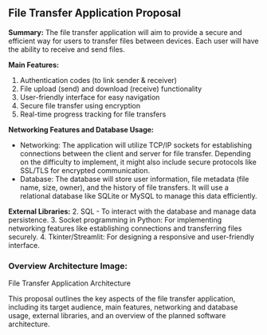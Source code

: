 ## File Transfer Application Proposal

**Summary:**
The file transfer application will aim to provide a secure and efficient way for users to transfer files between devices. Each user will have the ability to receive and send files.

**Main Features:**
1. Authentication codes (to link sender & receiver)
2. File upload (send) and download (receive) functionality
3. User-friendly interface for easy navigation
4. Secure file transfer using encryption
5. Real-time progress tracking for file transfers

**Networking Features and Database Usage:**
- Networking: The application will utilize TCP/IP sockets for establishing connections between the client and server for file transfer. Depending on the difficulty to implement, it might also include secure protocols like SSL/TLS for encrypted communication.
- Database: The database will store user information, file metadata (file name, size, owner), and the history of file transfers. It will use a relational database like SQLite or MySQL to manage this data efficiently.

**External Libraries:**
2. SQL - To interact with the database and manage data persistence.
3. Socket programming in Python: For implementing networking features like establishing connections and transferring files securely.
4. Tkinter/Streamlit: For designing a responsive and user-friendly interface.

### Overview Architecture Image:
File Transfer Application Architecture

This proposal outlines the key aspects of the file transfer application, including its target audience, main features, networking and database usage, external libraries, and an overview of the planned software architecture.